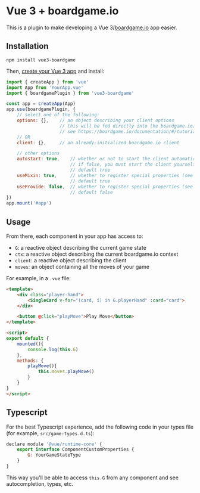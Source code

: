 # Vue 3 + boardgame.io

This is a plugin to make developing a Vue 3/[boardgame.io](https://boardgame.io/) app easier.

## Installation

`npm install vue3-boardgame`

Then, [create your Vue 3 app](https://v3.vuejs.org/guide/instance.html) and install:

```js
import { createApp } from 'vue'
import App from 'YourApp.vue'
import { boardgamePlugin } from 'vue3-boardgame'

const app = createApp(App)
app.use(boardgamePlugin, { 
    // select one of the following:
    options: {},    // an object describing your client options
                    // this will be fed directly into the boardgame.io/Client method
                    // see https://boardgame.io/documentation/#/tutorial?id=defining-a-game
    // OR
    client: {},     // an already-initialized boardgame.io client

    // other options
    autostart: true,    // whether or not to start the client automatically
                        // if false, you must start the client yourself
                        // default true
    useMixin: true,     // whether to register special properties (see below) to a mixin
                        // default true
    useProvide: false,  // whether to register special properties (see below) using `provide`
                        // default false
})
app.mount('#app')

```

## Usage

From there, each component in your app has access to:

* `G`: a reactive object describing the current game state
* `ctx`: a reactive object describing the current boardgame.io context
* `client`: a reactive object describing the client
* `moves`: an object containing all the moves of your game

For example, in a `.vue` file:

```html
<template>
    <div class="player-hand">
        <SingleCard v-for="(card, i) in G.playerHand" :card="card">
    </div>

    <button @click="playMove">Play Move</button>
</template>

<script>
export default {
    mounted(){
        console.log(this.G)
    },
    methods: {
        playMove(){
            this.moves.playMove()
        }
    }
}
</script>

```

## Typescript

For the best Typescript experience, add the following code in your types file (for example, `src/game-types.d.ts`):

```js
declare module '@vue/runtime-core' {
    export interface ComponentCustomProperties {
        G: YourGameStateType
    }
}
```

This way you'll be able to access `this.G` from any component and see autocompletion, types, etc.